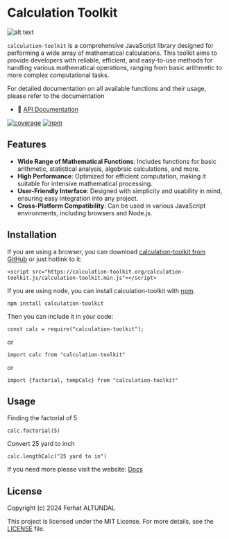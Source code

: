 # Calculation Toolkit

![alt text](https://calculation-toolkit.org/img/assets/logo.png)

`calculation-toolkit` is a comprehensive JavaScript library designed for performing a wide array of mathematical calculations. This toolkit aims to provide developers with reliable, efficient, and easy-to-use methods for handling various mathematical operations, ranging from basic arithmetic to more complex computational tasks.

For detailed documentation on all available functions and their usage, please refer to the documentation

- 📗 [API Documentation](https://calculation-toolkit.org/docs/)

[![coverage](https://coveralls.io/repos/github/ferhataltundal/calculation-toolkit/badge.svg)](https://calculation-toolkit.org/docs)
[![npm](https://badge.fury.io/js/calculation-toolkit.svg)](http://badge.fury.io/js/calculation-toolkit)

## Features

- **Wide Range of Mathematical Functions**: Includes functions for basic arithmetic, statistical analysis, algebraic calculations, and more.
- **High Performance**: Optimized for efficient computation, making it suitable for intensive mathematical processing.
- **User-Friendly Interface**: Designed with simplicity and usability in mind, ensuring easy integration into any project.
- **Cross-Platform Compatibility**: Can be used in various JavaScript environments, including browsers and Node.js.

## Installation

If you are using a browser, you can download [calculation-toolkit from GitHub](https://calculation-toolkit.org/calculation-toolkit.js/calculation-toolkit.min.js) or just hotlink to it:

    <script src="https://calculation-toolkit.org/calculation-toolkit.js/calculation-toolkit.min.js"></script>

If you are using node, you can install calculation-toolkit with [npm](https://npmjs.org/).

    npm install calculation-toolkit

Then you can include it in your code:

    const calc = require("calculation-toolkit");

or

    import calc from "calculation-toolkit"

or

    import {factorial, tempCalc} from "calculation-toolkit"

## Usage

Finding the factorial of 5

    calc.factorial(5)

Convert 25 yard to inch

    calc.lengthCalc("25 yard to in")

If you need more please visit the website: [Docs](https://calculation-toolkit.org/docs/)

## License

Copyright (c) 2024 Ferhat ALTUNDAL

This project is licensed under the MIT License. For more details, see the [LICENSE](LICENSE) file.
